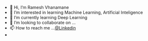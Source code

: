 - 👋 Hi, I’m Ramesh Vhanamane
- 👀 I’m interested in learning Machine Learning, Artificial Inteligence
- 🌱 I’m currently learning Deep Learning
- 💞️ I’m looking to collaborate on ...
- 📫 How to reach me ...[@Linkedin](www.linkedin.com/in/vhanamaneramesh)
- 
<!---
Ramesh9394/Ramesh9394 is a ✨ special ✨ repository because its `README.md` (this file) appears on your GitHub profile.
You can click the Preview link to take a look at your changes.
--->
